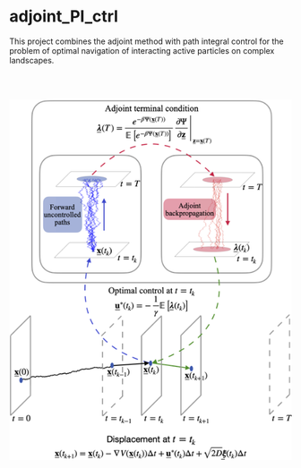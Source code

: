 # adjoint_PI_ctrl
This project combines the adjoint method with path integral control for the problem of optimal navigation of interacting active particles on complex landscapes.

&nbsp;
&nbsp;

&nbsp;
&nbsp;
&nbsp;
&nbsp;
&nbsp;
&nbsp;
&nbsp;
&nbsp;
&nbsp;
&nbsp;
&nbsp;
&nbsp;
&nbsp;
&nbsp;
&nbsp;
![plot](./figures/fig2_adjoint.png)

